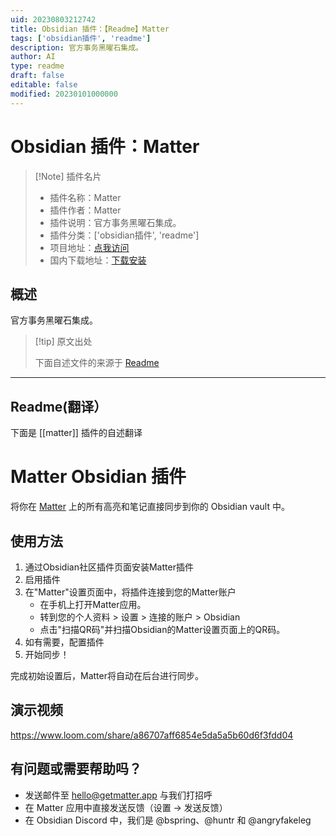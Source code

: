 ```yaml
---
uid: 20230803212742
title: Obsidian 插件：【Readme】Matter
tags: ['obsidian插件', 'readme']
description: 官方事务黑曜石集成。
author: AI
type: readme
draft: false
editable: false
modified: 20230101000000
---
```


# Obsidian 插件：Matter

> [!Note] 插件名片
> - 插件名称：Matter
> - 插件作者：Matter
> - 插件说明：官方事务黑曜石集成。
> - 插件分类：['obsidian插件', 'readme']
> - 项目地址：[点我访问](https://github.com/getmatterapp/obsidian-matter)
> - 国内下载地址：[下载安装](https://pkmer.cn/products/plugin/pluginMarket/?matter)

## 概述

官方事务黑曜石集成。



> [!tip] 原文出处
> 
>下面自述文件的来源于 [Readme](https://ghproxy.net/https://raw.githubusercontent.com/getmatterapp/obsidian-matter/master/README.md)
> 

---

## Readme(翻译）

下面是 [[matter]] 插件的自述翻译



# Matter Obsidian 插件

将你在 [Matter](https://hq.getmatter.app) 上的所有高亮和笔记直接同步到你的 Obsidian vault 中。

## 使用方法

1. 通过Obsidian社区插件页面安装Matter插件
2. 启用插件
3. 在"Matter"设置页面中，将插件连接到您的Matter账户
    * 在手机上打开Matter应用。
    * 转到您的个人资料 > 设置 > 连接的账户 > Obsidian
    * 点击"扫描QR码"并扫描Obsidian的Matter设置页面上的QR码。
4. 如有需要，配置插件
5. 开始同步！

完成初始设置后，Matter将自动在后台进行同步。

## 演示视频
https://www.loom.com/share/a86707aff6854e5da5a5b60d6f3fdd04

## 有问题或需要帮助吗？
* 发送邮件至 hello@getmatter.app 与我们打招呼
* 在 Matter 应用中直接发送反馈（设置 -> 发送反馈）
* 在 Obsidian Discord 中，我们是 @bspring、@huntr 和 @angryfakeleg




